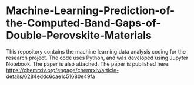 # Machine-Learning-Prediction-of-the-Computed-Band-Gaps-of-Double-Perovskite-Materials

This repository contains the machine learning data analysis coding for the research project. The code uses Python, and was developed using Jupyter Notebook. The paper is also attached. The paper is published here: https://chemrxiv.org/engage/chemrxiv/article-details/6284eddc6cae1c51680e49fa 
